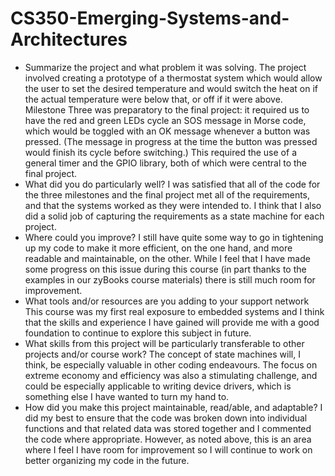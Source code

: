 # CS350-Emerging-Systems-and-Architectures

- Summarize the project and what problem it was solving.
The project involved creating a prototype of a thermostat system which would allow the user to set the desired temperature and would switch the heat on if the actual temperature were below that, or off if it were above.
Milestone Three was preparatory to the final project: it required us to have the red and green LEDs cycle an SOS message in Morse code, which would be toggled with an OK message whenever a button was pressed. (The message in progress at the time the button was pressed would finish its cycle before switching.) This required the use of a general timer and the GPIO library, both of which were central to the final project.
- What did you do particularly well?
I was satisfied that all of the code for the three milestones and the final project met all of the requirements, and that the systems worked as they were intended to. I think that I also did a solid job of capturing the requirements as a state machine for each project.
- Where could you improve?
I still have quite some way to go in tightening up my code to make it more efficient, on the one hand, and more readable and maintainable, on the other. While I feel that I have made some progress on this issue during this course (in part thanks to the examples in our zyBooks course materials) there is still much room for improvement.
- What tools and/or resources are you adding to your support network
This course was my first real exposure to embedded systems and I think that the skills and experience I have gained will provide me with a good foundation to continue to explore this subject in future.
- What skills from this project will be particularly transferable to other projects and/or course work?
The concept of state machines will, I think, be especially valuable in other coding endeavours. The focus on extreme economy and efficiency was also a stimulating challenge, and could be especially applicable to writing device drivers, which is something else I have wanted to turn my hand to. 
- How did you make this project maintainable, read/able, and adaptable?
I did my best to ensure that the code was broken down into individual functions and that related data was stored together and I commented the code where appropriate. However, as noted above, this is an area where I feel I have room for improvement so I will continue to work on better organizing my code in the future.
